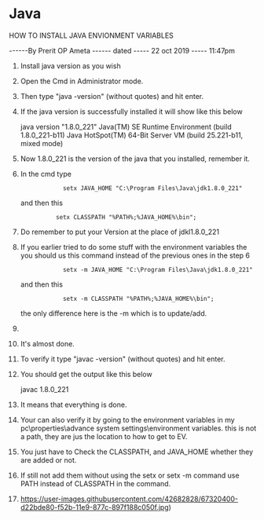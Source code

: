 # Java
HOW TO INSTALL JAVA ENVIONMENT VARIABLES

------By Prerit OP Ameta ------ dated ----- 22 oct 2019 ----- 11:47pm

1. Install java version as you wish
2. Open the Cmd in Administrator mode.
3. Then type "java -version" (without quotes) and hit enter.
4. If the java version is successfully installed it will show like this below

	java version "1.8.0_221"
    Java(TM) SE Runtime Environment (build 1.8.0_221-b11)
    Java HotSpot(TM) 64-Bit Server VM (build 25.221-b11, mixed mode)

5. Now 1.8.0_221 is the version of the java that you installed, remember it.
6. In the cmd type 

				   setx JAVA_HOME "C:\Program Files\Java\jdk1.8.0_221"
				   
   and then this
                                 
				 setx CLASSPATH "%PATH%;%JAVA_HOME%\bin";
				   
7. Do remember to put your Version at the place of jdkl1.8.0_221
8. If you earlier tried to do some stuff with the environment variables the you
   should us this command instead of the previous ones in the step 6
                   
				   setx -m JAVA_HOME "C:\Program Files\Java\jdk1.8.0_221"
				   
	and then this		
	
				   setx -m CLASSPATH "%PATH%;%JAVA_HOME%\bin";
				   
	the only difference here is the -m which is to update/add.
9.  				
10. It's almost done.
11. To verify it type "javac -version" (without quotes) and hit enter.
12. You should get the output like this below

    javac 1.8.0_221
	
13. It means that everything is done.
14. Your can also verify it by going to the environment variables in
	my pc\properties\advance system settings\environment variables.
	this is not a path, they are jus the location to how to get to EV.
15. You just have to Check the CLASSPATH, and JAVA_HOME
    whether they are added or not.
16. If still not add them without using the setx or setx -m command use PATH 
    instead of CLASSPATH in the command.
17. https://user-images.githubusercontent.com/42682828/67320400-d22bde80-f52b-11e9-877c-897f188c050f.jpg)

	





	

